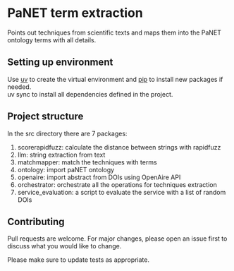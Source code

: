 # PaNET term extraction 

Points out techniques from scientific texts and maps them into the PaNET ontology terms with all details.

## Setting up environment
Use [uv](https://docs.astral.sh/uv/getting-started/installation/#standalone-installer)  to create the virtual environment and [pip](https://pip.pypa.io/en/stable/) to install new packages if needed.</br>
uv sync to install all dependencies defined in the project.

## Project structure
In the src directory there are 7 packages:</br>
1. scorerapidfuzz: calculate the distance between strings with rapidfuzz</br>
2. llm: string extraction from text</br>
3. matchmapper: match the techniques with terms</br>
4. ontology: import paNET ontology</br>
5. openaire: import abstract from DOIs using OpenAire API</br>
6. orchestrator: orchestrate all the operations for techniques extraction</br>
7. service_evaluation: a script to evaluate the service with a list of random DOIs</br>

## Contributing

Pull requests are welcome. For major changes, please open an issue first
to discuss what you would like to change.

Please make sure to update tests as appropriate.

